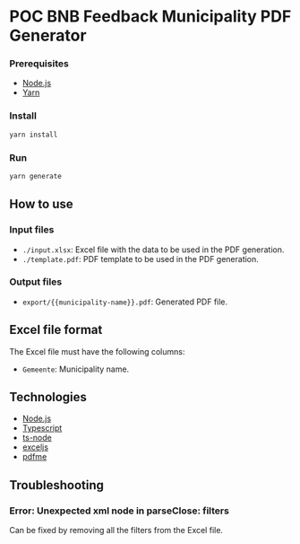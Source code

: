 # POC BNB Feedback Municipality PDF Generator

### Prerequisites

- [Node.js](https://nodejs.org/en/)
- [Yarn](https://yarnpkg.com/)

### Install

```bash
yarn install
```

### Run

```bash
yarn generate
```

## How to use

### Input files

- `./input.xlsx`: Excel file with the data to be used in the PDF generation.
- `./template.pdf`: PDF template to be used in the PDF generation. 

### Output files

- `export/{{municipality-name}}.pdf`: Generated PDF file.

## Excel file format

The Excel file must have the following columns:
- `Gemeente`: Municipality name.

## Technologies

- [Node.js](https://nodejs.org/en/)
- [Typescript](https://www.typescriptlang.org/)
- [ts-node](https://typestrong.org/ts-node/)
- [exceljs](https://github.com/exceljs/exceljs)
- [pdfme](https://pdfme.com/)

## Troubleshooting

### Error: Unexpected xml node in parseClose: filters

Can be fixed by removing all the filters from the Excel file.

```bash